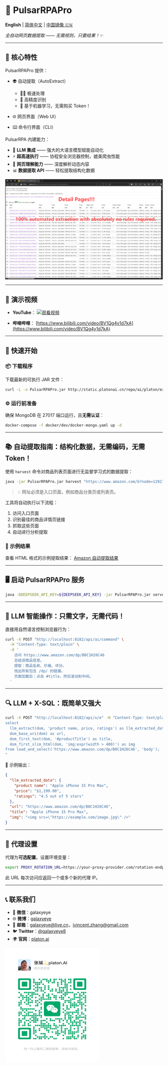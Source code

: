 # 🚀 PulsarRPAPro

**English** | [简体中文](README-CN.md) | [中国镜像 🇨🇳](https://gitee.com/platonai_galaxyeye/exotic)

*全自动网页数据提取 —— 无需规则，只要结果！✨*

---

## 🌟 核心特性

PulsarRPAPro 提供：

* 👽 自动提取（AutoExtract）

    * 🏃‍♂️ 极速处理
    * 🎯 高精度识别
    * 🤖 基于机器学习，无需购买 Token！

* 🌐 网页界面（Web UI）

* ⌨️ 命令行界面（CLI）

PulsarRPA 内建能力：

* 🤖 **LLM 集成** —— 强大的大语言模型赋能自动化
* ⚡ **超高速执行** —— 协程安全浏览器控制，媲美爬虫性能
* 🧠 **网页理解能力** —— 深度解析动态内容
* 📊 **数据提取 API** —— 轻松提取结构化数据

![自动提取结果快照](docs/images/amazon.png)

---

## 🎥 演示视频

* **YouTube**：
  [![观看视频](https://img.youtube.com/vi/qoXbnL4wdtc/0.jpg)](https://www.youtube.com/watch?v=qoXbnL4wdtc)

* **哔哩哔哩**：
  [https://www.bilibili.com/video/BV1Qg4y1d7kA](https://www.bilibili.com/video/BV1Qg4y1d7kA)

---

## 🚀 快速开始

### 📦 下载程序

下载最新的可执行 JAR 文件：

```bash
curl -L -o PulsarRPAPro.jar http://static.platonai.cn/repo/ai/platon/exotic/PulsarRPAPro.jar
```

### ⚙️ 运行前准备

确保 MongoDB 在 27017 端口运行，且**无需认证**：

```bash
docker-compose -f docker/dev/docker-mongo.yaml up -d
```

---

## 📚 自动提取指南：结构化数据，无需编码，无需 Token！

使用 `harvest` 命令对商品列表页面进行无监督学习式的数据提取：

```bash
java -jar PulsarRPAPro.jar harvest "https://www.amazon.com/b?node=1292115011" -diagnose -refresh
```

> 💡 网址必须是入口页面，例如商品分类页或列表页。

工具将自动执行以下流程：

1. 访问入口页面
2. 识别最佳的商品详情页链接
3. 抓取这些页面
4. 自动进行分析提取

### 📄 示例结果

查看 HTML 格式的示例提取结果：
[Amazon 自动提取结果](docs/amazon-harvest-result.html)

---

## 🖥️ 启动 PulsarRPAPro 服务

```bash
java -DDEEPSEEK_API_KEY=${DEEPSEEK_API_KEY} -jar PulsarRPAPro.jar serve
```

---

## 🧠 LLM 智能操作：只需文字，无需代码！

直接用自然语言控制浏览器行为：

```bash
curl -X POST "http://localhost:8182/api/ai/command" \
  -H "Content-Type: text/plain" \
  -d '
    访问 https://www.amazon.com/dp/B0C1H26C46
    总结该商品信息。
    提取：商品名称、价格、评分。
    找出所有包含 /dp/ 的链接。
    页面加载后：点击 #title，然后滚动到中间。
  '
```

---

## 🔍 LLM + X-SQL：既简单又强大

```bash
curl -X POST "http://localhost:8182/api/x/e" -H "Content-Type: text/plain" -d "
select
  llm_extract(dom, 'product name, price, ratings') as llm_extracted_data,
  dom_base_uri(dom) as url,
  dom_first_text(dom, '#productTitle') as title,
  dom_first_slim_html(dom, 'img:expr(width > 400)') as img
from load_and_select('https://www.amazon.com/dp/B0C1H26C46', 'body');
"
```

🔎 示例输出：

```json
{
  "llm_extracted_data": {
    "product name": "Apple iPhone 15 Pro Max",
    "price": "$1,199.00",
    "ratings": "4.5 out of 5 stars"
  },
  "url": "https://www.amazon.com/dp/B0C1H26C46",
  "title": "Apple iPhone 15 Pro Max",
  "img": "<img src=\"https://example.com/image.jpg\" />"
}
```

---

## 🔧 代理设置

代理为**可选配置**。设置环境变量：

```bash
export PROXY_ROTATION_URL=https://your-proxy-provider.com/rotation-endpoint
```

此 URL 每次访问应返回一个或多个新的代理 IP。

---

## 📞 联系我们

* 💬 **微信**：galaxyeye
* 🌐 **微博**：[galaxyeye](https://weibo.com/galaxyeye)
* 📧 **邮箱**：[galaxyeye@live.cn](mailto:galaxyeye@live.cn)，[ivincent.zhang@gmail.com](mailto:ivincent.zhang@gmail.com)
* 🐦 **Twitter**：[@galaxyeye8](https://twitter.com/galaxyeye8)
* 🌍 **官网**：[platon.ai](https://platon.ai)

<div style="display: flex;">
  <img src="docs/images/wechat-author.png" width="300" height="365" alt="微信二维码" />
</div>
